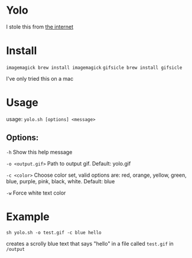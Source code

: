 # Yolo

I stole this from [the internet](https://gist.github.com/jmhobbs/b6ba8f5d1f816506e5b671c1bd89c723)

# Install
`imagemagick brew install imagemagick`
`gifsicle brew install gifsicle`

I've only tried this on a mac

# Usage

usage: `yolo.sh [options] <message>`

## Options:

`-h` Show this help message

`-o <output.gif>` Path to output gif. Default: yolo.gif

`-c <color>` Choose color set, valid options are: red, orange, yellow, green, blue, purple, pink, black, white.  Default: blue

`-w` Force white text color

# Example

```
sh yolo.sh -o test.gif -c blue hello
```

creates a scrolly blue text that says "hello" in a file called `test.gif` in `/output`
